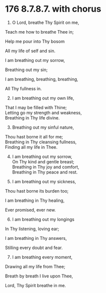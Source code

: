 # 176 8.7.8.7. with chorus

1.  O Lord, breathe Thy Spirit on me,

Teach me how to breathe Thee in;

Help me pour into Thy bosom

All my life of self and sin.

I am breathing out my sorrow,

Breathing out my sin;

I am breathing, breathing, breathing,

All Thy fullness in.

2.  I am breathing out my own life,

That I may be filled with Thine;\
Letting go my strength and weakness,\
Breathing in Thy life divine.

3.  Breathing out my sinful nature,

Thou hast borne it all for me;\
Breathing in Thy cleansing fullness,\
Finding all my life in Thee.

4.  I am breathing out my sorrow,\
On Thy kind and gentle breast;\
Breathing in Thy joy and comfort,\
Breathing in Thy peace and rest.

5.  I am breathing out my sickness,

Thou hast borne its burden too;

I am breathing in Thy healing,

Ever promised, ever new.

6.  I am breathing out my longings

In Thy listening, loving ear;

I am breathing in Thy answers,

Stilling every doubt and fear.

7.  I am breathing every moment,

Drawing all my life from Thee;

Breath by breath I live upon Thee,

Lord, Thy Spirit breathe in me.

